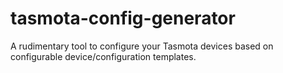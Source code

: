 # tasmota-config-generator
A rudimentary tool to configure your Tasmota devices based on configurable device/configuration templates.
